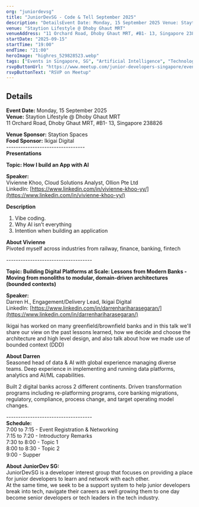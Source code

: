 ```yaml
---
org: "juniordevsg"
title: "JuniorDevSG - Code & Tell September 2025"
description: "DetailsEvent Date: Monday, 15 September 2025 Venue: Staytion Lifestyle @ Dhoby Ghaut MRT 11 Orchard Road, Dhoby Ghaut MRT, #B1- 13, Singapore 238826 Venue Spons"
venue: "Staytion Lifestyle @ Dhoby Ghaut MRT"
venueAddress: "11 Orchard Road, Dhoby Ghaut MRT, #B1- 13, Singapore 238826 · Singapore"
startDate: "2025-09-15"
startTime: "19:00"
endTime: "21:00"
heroImage: "highres_529828523.webp"
tags: ["Events in Singapore, SG", "Artificial Intelligence", "Technology", "PaaS (Platform as a Service)", "Digital Marketing", "Software Development"]
rsvpButtonUrl: "https://www.meetup.com/junior-developers-singapore/events/310695684"
rsvpButtonText: "RSVP on Meetup"
---
```


## Details

**Event Date:** Monday, 15 September 2025  
**Venue:** Staytion Lifestyle @ Dhoby Ghaut MRT  
11 Orchard Road, Dhoby Ghaut MRT, #B1- 13, Singapore 238826

**Venue Sponsor:** Staytion Spaces  
**Food Sponsor:** Ikigai Digital  
\---------------------------------  
**Presentations**

**Topic: How I build an App with AI**

**Speaker:**  
Vivienne Khoo, Cloud Solutions Analyst, Ollion Pte Ltd  
LinkedIn: [https://www.linkedin.com/in/vivienne-khoo-yy/](https://www.linkedin.com/in/vivienne-khoo-yy/)

**Description**

1.  Vibe coding.
2.  Why AI isn’t everything
3.  Intention when building an application

**About Vivienne**  
Pivoted myself across industries from railway, finance, banking, fintech

\------------------------------------

**Topic: Building Digital Platforms at Scale: Lessons from Modern Banks - Moving from monoliths to modular, domain-driven architectures (bounded contexts)**

**Speaker:**  
Darren H., Engagement/Delivery Lead, Ikigai Digital  
LinkedIn: [https://www.linkedin.com/in/darrenhariharasegaran/](https://www.linkedin.com/in/darrenhariharasegaran/)

Ikigai has worked on many greenfield/brownfield banks and in this talk we'll share our view on the past lessons learned, how we decide and choose the architecture and high level design, and also talk about how we made use of bounded context (DDD)

**About Darren**  
Seasoned head of data & AI with global experience managing diverse teams. Deep experience in implementing and running data platforms, analytics and AI/ML capabilities.

Built 2 digital banks across 2 different continents. Driven transformation programs including re-platforming programs, core banking migrations, regulatory, compliance, process change, and target operating model changes.

\------------------------------------  
**Schedule:**  
7:00 to 7:15 - Event Registration & Networking  
7:15 to 7:20 - Introductory Remarks  
7:30 to 8:00 - Topic 1  
8:00 to 8:30 - Topic 2  
9:00 - Supper

**About JuniorDev SG:**  
JuniorDevSG is a developer interest group that focuses on providing a place for junior developers to learn and network with each other.  
At the same time, we seek to be a support system to help junior developers break into tech, navigate their careers as well growing them to one day become senior developers or tech leaders in the tech industry.